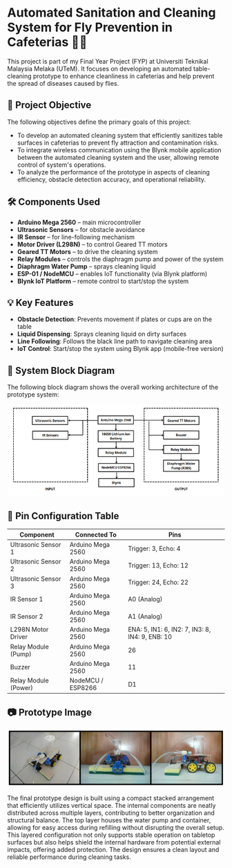 # Automated Sanitation and Cleaning System for Fly Prevention in Cafeterias 🤖🧼

This project is part of my Final Year Project (FYP) at Universiti Teknikal Malaysia Melaka (UTeM). It focuses on developing an automated table-cleaning prototype to enhance cleanliness in cafeterias and help prevent the spread of diseases caused by flies.

## 📌 Project Objective
The following objectives define the primary goals of this project:
- To develop an automated cleaning system that efficiently sanitizes table surfaces in cafeterias to prevent fly attraction and contamination risks.
- To integrate wireless communication using the Blynk mobile application between the automated cleaning system and the user, allowing remote control of system's operations.
- To analyze the performance of the prototype in aspects of cleaning efficiency, obstacle detection accuracy, and operational reliability.

## 🛠️ Components Used
- **Arduino Mega 2560** – main microcontroller
- **Ultrasonic Sensors** – for obstacle avoidance
- **IR Sensor** – for line-following mechanism
- **Motor Driver (L298N)** – to control Geared TT motors
- **Geared TT Motors** – to drive the cleaning system
- **Relay Modules** – controls the diaphragm pump and power of the system
- **Diaphragm Water Pump** – sprays cleaning liquid
- **ESP-01 / NodeMCU** – enables IoT functionality (via Blynk platform)
- **Blynk IoT Platform** – remote control to start/stop the system

## 💡 Key Features
- **Obstacle Detection**: Prevents movement if plates or cups are on the table
- **Liquid Dispensing**: Sprays cleaning liquid on dirty surfaces
- **Line Following**: Follows the black line path to navigate cleaning area
- **IoT Control**: Start/stop the system using Blynk app (mobile-free version)

## 🔲 System Block Diagram

The following block diagram shows the overall working architecture of the prototype system:

![System Block Diagram](image/block_diagram.png)

## 📌 Pin Configuration Table

| Component             | Connected To        | Pins                              |
|-----------------------|---------------------|-----------------------------------|
| Ultrasonic Sensor 1   | Arduino Mega 2560   | Trigger: 3, Echo: 4               |
| Ultrasonic Sensor 2   | Arduino Mega 2560   | Trigger: 13, Echo: 12             |
| Ultrasonic Sensor 3   | Arduino Mega 2560   | Trigger: 24, Echo: 22             |
| IR Sensor 1           | Arduino Mega 2560   | A0 (Analog)                       |
| IR Sensor 2           | Arduino Mega 2560   | A1 (Analog)                       |
| L298N Motor Driver    | Arduino Mega 2560   | ENA: 5, IN1: 6, IN2: 7, IN3: 8, IN4: 9, ENB: 10 |
| Relay Module (Pump)   | Arduino Mega 2560   | 26                                |
| Buzzer                | Arduino Mega 2560   | 11                                |
| Relay Module (Power)  | NodeMCU / ESP8266   | D1                                |

## 📷 Prototype Image

![Prototype](image/prototype.png)

The final prototype design is built using a compact stacked arrangement that efficiently utilizes vertical space. The internal components are neatly distributed across multiple layers, contributing to better organization and structural balance. The top layer houses the water pump and container, allowing for easy access during refilling without disrupting the overall setup. This layered configuration not only supports stable operation on tabletop surfaces but also helps shield the internal hardware from potential external impacts, offering added protection. The design ensures a clean layout and reliable performance during cleaning tasks.
